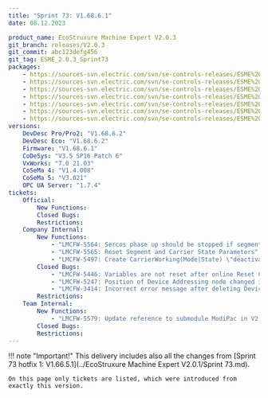 ```yaml
---
title: "Sprint 73: V1.68.6.1"
date: 08.12.2023

product_name: EcoStruxure Machine Expert V2.0.3
git_branch: releases/V2.0.3
git_commit: abc123defg456
git_tag: ESME_2.0.3_Sprint73
packages: 
    - https://sources-svn.electric.com/svn/se-controls-releases/ESME%20V2.0.3/ESME%20V2.0.3_Release/Sprint%2073/LMC_Pro2_1.68.6.1_21.9.8.1226.seco
    - https://sources-svn.electric.com/svn/se-controls-releases/ESME%20V2.0.3/ESME%20V2.0.3_Release/Sprint%2073/LMC_Pro_1.68.6.1_21.9.8.1221.seco
    - https://sources-svn.electric.com/svn/se-controls-releases/ESME%20V2.0.3/ESME%20V2.0.3_Release/Sprint%2073/LMC_Eco_1.68.6.1_21.9.8.1223.seco
    - https://sources-svn.electric.com/svn/se-controls-releases/ESME%20V2.0.3/ESME%20V2.0.3_Release/Sprint%2073/AddonMulticarrier_1.66.1.1_21.9.8.1227.seco
    - https://sources-svn.electric.com/svn/se-controls-releases/ESME%20V2.0.3/ESME%20V2.0.3_Release/Sprint%2073/SercosDevice_TM5CSLC100FS_1.66.0.2_21.07.01.257.seco
    - https://sources-svn.electric.com/svn/se-controls-releases/ESME%20V2.0.3/ESME%20V2.0.3_Release/Sprint%2073/SercosDevice_TM5CSLC200FS_1.66.0.2_21.07.01.257.seco
    - https://sources-svn.electric.com/svn/se-controls-releases/ESME%20V2.0.3/ESME%20V2.0.3_Release/Sprint%2073/SercosDevice_TM5NS31_1.66.0.2_21.07.01.279.seco
versions:
    DevDesc Pro/Pro2: "V1.68.6.2"
    DevDesc Eco: "V1.68.6.2"
    Firmware: "V1.68.6.1"
    CoDeSys: "V3.5 SP16 Patch 6"
    VxWorks: "7.0 21.03"
    CoSeMa 4: "V1.4.008"
    CoSeMa 5: "V3.021"
    OPC UA Server: "1.7.4"
tickets:
    Official:
        New Functions:
        Closed Bugs:
        Restrictions:
    Company Internal:
        New Functions:
            - "LMCFW-5564: Sercos phase up should be stopped if segment geometry does not fit"
            - "LMCFW-5565: Reset Segment and Carrier State Parameters"
            - "LMCFW-5497: Create CarrierWorking(Mode|State) \"deactivated\""
        Closed Bugs:
            - "LMCFW-5446: Variables are not reset after online Reset Cold"
            - "LMCFW-5247: Position of Device Addressing node changed in Classic perspective"
            - "LMCFW-3414: Incorrect error message after deleting Device Adressing"
        Restrictions:
    Team Internal:
        New Functions:
            - "LMCFW-5579: Update reference to submodule ModiPac in V2.0.3"
        Closed Bugs:
        Restrictions:
---
```


!!! note "Important!"
    This delivery includes also all the changes from [Sprint 73 hotfix 1: V1.66.5.1](../EcoStruxure Machine Expert V2.0.1/Sprint 73.md).

    On this page only tickets are listed, which were introduced from exactly this version.
